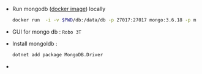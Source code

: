 

- Run mongodb ([docker image](https://hub.docker.com/_/mongo)) locally

  ```bash
  docker run  -i -v $PWD/db:/data/db -p 27017:27017 mongo:3.6.18 -p mongod
  ```

- GUI for mongo db : `Robo 3T`

- Install mongoldb : 

  ```bash
  dotnet add package MongoDB.Driver
  ```

  

- 

